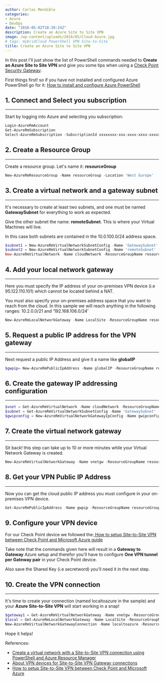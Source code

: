 ```yaml
---
author: Carlos Mendible
categories:
- Azure
- DevOps
date: "2016-05-02T18:30:24Z"
description: Create an Azure Site to Site VPN
image: /wp-content/uploads/2016/05/Cloud-Azure.jpg
# tags: HybridCloud PowerShell VPN Site-to-Site
title: Create an Azure Site to Site VPN
---
```

In this post I'll just show the list of PowerShell commands needed to **Create an Azure Site to Site VPN** and give you some tips when using a <a href="http://www.checkpoint.com/" target="_blank">Check Point Security Gateway</a>.

First things first! so if you have not installed and configured Azure PowerShell go for it: <a href="https://azure.microsoft.com/en-us/documentation/articles/powershell-install-configure/" target="_blank">How to install and configure Azure PowerShell</a>

## 1. Connect and Select you subscription
---
Start by logging into Azure and selecting you subscription:
    
``` powershell
Login-AzureRmAccount
Get-AzureRmSubscription
Select-AzureRmSubscription -SubscriptionId xxxxxxxx-xxx-xxxx-xxxx-xxxxxxxxxxx
```

## 2. Create a Resource Group
---
Create a resource group. Let's name it: **resourceGroup**
    
``` powershell
New-AzureRmResourceGroup -Name resourceGroup -Location 'West Europe'
```

## 3. Create a virtual network and a gateway subnet
---
It's necessary to create at least two subnets, and one must be named **GatewaySubnet** for everything to work as expected.

Give the other subnet the name: **remoteSubnet**. This is where your Virtual Machines will live.

In this case both subnets are contained in the 10.0.100.0/24 address space.

``` powershell
$subnet1 = New-AzureRmVirtualNetworkSubnetConfig -Name 'GatewaySubnet' -AddressPrefix 10.0.100.0/25
$subnet2 = New-AzureRmVirtualNetworkSubnetConfig -Name 'remoteSubnet' -AddressPrefix 10.0.100.128/25
New-AzureRmVirtualNetwork -Name cloudNetwork -ResourceGroupName resourceGroup -Location 'West Europe' -AddressPrefix 10.0.100.0/24 -Subnet $subnet1, $subnet2
```

## 4. Add your local network gateway
---
Here you must specify the IP address of your on-premises VPN device (i.e 95.122.110.101) which cannot be located behind a NAT.

You must also specify your on-premises address space that you want to reach from the cloud. In this sample we will reach anything in the following ranges: 10.2.0.0/21 and &#8216;192.168.106.0/24'

    
``` powershell
New-AzureRmLocalNetworkGateway -Name LocalSite -ResourceGroupName resourceGroup -Location 'West Europe' -GatewayIpAddress '95.122.110.101' -AddressPrefixÂ  @('10.2.0.0/21','192.168.106.0/24')
```

## 5. Request a public IP address for the VPN gateway
---
Next request a public IP Address and give it a name like **globalIP**
    
``` powershell
$gwpip= New-AzureRmPublicIpAddress -Name globalIP -ResourceGroupName resourceGroup -Location 'West Europe' -AllocationMethod Dynamic
```

## 6. Create the gateway IP addressing configuration
---

``` powershell
$vnet = Get-AzureRmVirtualNetwork -Name cloudNetwork -ResourceGroupName resourceGroup
$subnet = Get-AzureRmVirtualNetworkSubnetConfig -Name 'GatewaySubnet' -VirtualNetwork $vnet
$gwipconfig = New-AzureRmVirtualNetworkGatewayIpConfig -Name gwipconfig -SubnetId $subnet.Id -PublicIpAddressId $gwpip.Id
```

## 7. Create the virtual network gateway
---
Sit back! this step can take up to 10 or more minutes while your Virtual Network Gateway is created.
    
``` powershell
New-AzureRmVirtualNetworkGateway -Name vnetgw -ResourceGroupName resourceGroup -Location 'West Europe' -IpConfigurations $gwipconfig -GatewayType Vpn -VpnType RouteBased -GatewaySku Standard
```

## 8. Get your VPN Public IP Address
---
Now you can get the cloud public IP address you must configure in your on-premises VPN device.
    
``` powershell
Get-AzureRmPublicIpAddress -Name gwpip -ResourceGroupName resourceGroup
```

## 9. Configure your VPN device
For our Check Point device we followed the:<a href="https://supportcenter.checkpoint.com/supportcenter/portal?eventSubmit_doGoviewsolutiondetails=&#038;solutionid=sk101275" target="_blank"> How to setup Site-to-Site VPN between Check Point and Microsoft Azure guide</a>
    
Take note that the commands given here will result in a **Gateway to Gateway** Azure setup and therefor you'll have to configure **One VPN tunnel per Gateway pair** in your Check Point device.

Also save the Shared Key (i.e secretword) you'll need it in the next step.
           
## 10. Create the VPN connection
---
It's time to create your connection (named localtoazure in the sample) and your **Azure Site-to-Site VPN** will start working in a snap!
          
``` powershell
$gateway1 = Get-AzureRmVirtualNetworkGateway -Name vnetgw -ResourceGroupName resourceGroup
$local = Get-AzureRmLocalNetworkGateway -Name LocalSite -ResourceGroupName resourceGroup
New-AzureRmVirtualNetworkGatewayConnection -Name localtoazure -ResourceGroupName resourceGroup -Location 'West Europe' -VirtualNetworkGateway1 $gateway1 -LocalNetworkGateway2 $local -ConnectionType IPsec -RoutingWeight 10 -SharedKey 'secretword'
```

Hope it helps!
  
References:

<ul>
  <li>
    <a href="https://azure.microsoft.com/en-us/documentation/articles/vpn-gateway-create-site-to-site-rm-powershell/" target="_blank">Create a virtual network with a Site-to-Site VPN connection using PowerShell and Azure Resource Manager</a>
  </li>
  <li>
    <a href="https://azure.microsoft.com/en-us/documentation/articles/vpn-gateway-about-vpn-devices/" target="_blank">About VPN devices for Site-to-Site VPN Gateway connections</a>
  </li>
  <li>
    <a href="https://supportcenter.checkpoint.com/supportcenter/portal?eventSubmit_doGoviewsolutiondetails=&solutionid=sk101275" target="_blank">How to setup Site-to-Site VPN between Check Point and Microsoft Azure</a>
  </li>
</ul>